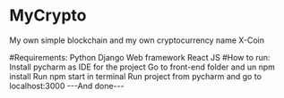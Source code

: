 # MyCrypto
My own simple blockchain and my own cryptocurrency name X-Coin

#Requirements:
Python
Django
Web framework
React JS
#How to run:
Install pycharm as IDE for the project
Go to front-end folder and un npm install
Run npm start in terminal
Run project from pycharm and go to localhost:3000
---And done---
